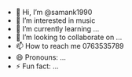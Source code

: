 - 👋 Hi, I’m @samank1990
- 👀 I’m interested in music
- 🌱 I’m currently learning ...
- 💞️ I’m looking to collaborate on ...
- 📫 How to reach me 0763535789
- 😄 Pronouns: ...
- ⚡ Fun fact: ...

<!---
samank1990/samank1990 is a ✨ special ✨ repository because its `README.md` (this file) appears on your GitHub profile.
You can click the Preview link to take a look at your changes.
--->
